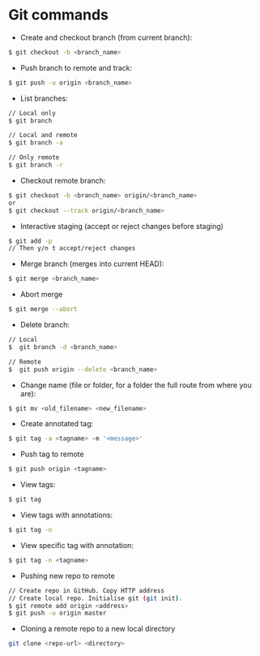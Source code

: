 # Git commands

+ Create and checkout branch (from current branch): 

```bash
$ git checkout -b <branch_name>
```

+ Push branch to remote and track: 

```bash
$ git push -u origin <branch_name>
```

+ List branches: 

```bash
// Local only 
$ git branch

// Local and remote
$ git branch -a

// Only remote
$ git branch -r
```

+ Checkout remote branch: 

```bash
$ git checkout -b <branch_name> origin/<branch_name>
or
$ git checkout --track origin/<branch_name>
```

+ Interactive staging (accept or reject changes before staging)

```bash
$ git add -p
// Then y/n t accept/reject changes
```

+ Merge branch (merges <branch> into current HEAD):

```bash
$ git merge <branch_name>
```

+ Abort merge

```bash
$ git merge --abort
```

+ Delete branch: 

```bash
// Local
$  git branch -d <branch_name>

// Remote
$  git push origin --delete <branch_name>
```

+ Change name (file or folder, for a folder the full route from where you are): 

```bash
$ git mv <old_filename> <new_filename>
```

+ Create annotated tag: 

```bash
$ git tag -a <tagname> -m '<message>'
```

+ Push tag to remote

```bash
$ git push origin <tagname>
```

+ View tags: 

```bash
$ git tag
```

+ View tags with annotations: 

```bash
$ git tag -n
```

+ View specific tag with annotation: 

```bash
$ git tag -n <tagname>
```

+ Pushing new repo to remote

```bash
// Create repo in GitHub. Copy HTTP address
// Create local repo. Initialise git (git init).
$ git remote add origin <address>
$ git push -u origin master
```

+ Cloning a remote repo to a new local directory

```bash
git clone <repo-url> <directory>
```
